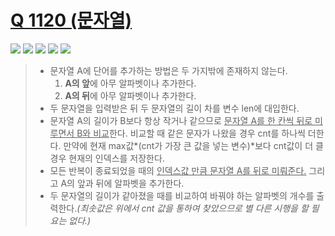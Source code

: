 # [Q 1120 (문자열)](https://www.acmicpc.net/problem/1120)

<img src="https://img.shields.io/badge/Level-Silver 4-lightgrey"> <img src="https://img.shields.io/badge/Memory-1116%20KB-blue"> <img src="https://img.shields.io/badge/Time-0%20ms-brightgreen"> <img src="https://img.shields.io/badge/Length-607%20B-red"> <img src="https://img.shields.io/badge/Language-C-blueviolet">



> - 문자열 A에 단어를 추가하는 방법은 두 가지밖에 존재하지 않는다.
>   1. **A의 앞**에 아무 알파벳이나 추가한다.
>   2. **A의 뒤**에 아무 알파벳이나 추가한다.
> - 두 문자열을 입력받은 뒤 두 문자열의 길이 차를 변수 len에 대입한다.
> - 문자열 A의 길이가 B보다 항상 작거나 같으므로 <u>문자열 A를 한 칸씩 뒤로 미루면서 B와 비교</u>한다. 비교할 때  같은 문자가 나왔을 경우 cnt를 하나씩 더한다. 만약에 현재 max값*(cnt가 가장 큰 값을 넣는 변수)*보다 cnt값이 더 클 경우 현재의 인덱스를 저장한다.
> - 모든 반복이 종료되었을 때의 <u>인덱스값 만큼 문자열 A를 뒤로 미뤄준다.</u> 그리고 A의 앞과 뒤에 알파벳을 추가한다.
> - 두 문자열의 길이가 같아졌을 때를 비교하여 바꿔야 하는 알파벳의 개수를 출력한다.*(최솟값은 위에서 cnt 값을 통하여 찾았으므로 별 다른 시행을 할 필요는 없다.)*
